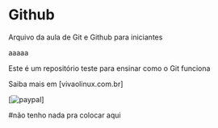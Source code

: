 # Github


Arquivo da aula de Git e Github para iniciantes 

aaaaa

Este é um repositório teste para ensinar como o Git funciona

Saiba mais em [vivaolinux.com.br]

[![paypal](https://www.paypal.com/invoice/p/#232CNG48XAEJH3R7)]


#não tenho nada pra colocar aqui
 
